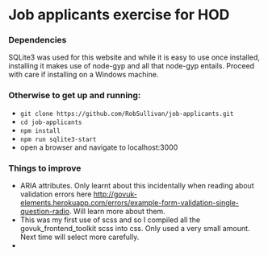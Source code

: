 # Job applicants exercise for HOD

### Dependencies

SQLite3 was used for this website and while it is easy to use once installed, installing it makes use of node-gyp and all that node-gyp entails. Proceed with care if installing on a Windows machine.

### Otherwise to get up and running:

 - `git clone https://github.com/RobSullivan/job-applicants.git`
 - `cd job-applicants`
 - `npm install` 
 - `npm run sqlite3-start`
 -  open a browser and navigate to localhost:3000



### Things to improve
 - ARIA attributes. Only learnt about this incidentally when reading about validation errors here http://govuk-elements.herokuapp.com/errors/example-form-validation-single-question-radio. Will learn more about them.
 - This was my first use of scss and so I compiled all the govuk_frontend_toolkit scss into css. Only used a very small amount. Next time will select more carefully.
 - 